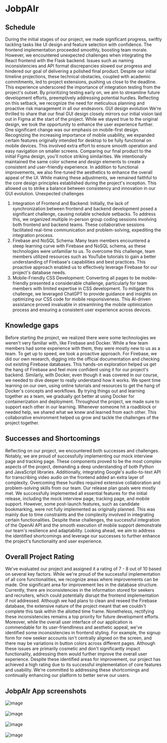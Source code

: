 # JobpAIr 

## Schedule

During the initial stages of our project, we made significant progress, swiftly tackling tasks like UI design and feature selection with confidence. The frontend implementation proceeded smoothly, boosting team morale. However, we encountered unexpected challenges when integrating the React frontend with the Flask backend.
Issues such as naming inconsistencies and API format discrepancies slowed our progress and hindered our goal of delivering a polished final product. Despite our initial timeline projections, these technical obstacles, coupled with academic commitments, led to project extensions, pushing us close to the deadline.
This experience underscored the importance of integration testing from the project's outset. By prioritizing testing early on, we aim to streamline future development efforts, preemptively addressing potential hurdles. Reflecting on this setback, we recognize the need for meticulous planning and proactive risk management in all our endeavors.
GUI design evolution
We're thrilled to share that our final GUI design closely mirrors our initial vision laid out in Figma at the start of the project. While we stayed true to the original design, we took the opportunity to enhance the user experience further.
One significant change was our emphasis on mobile-first design. Recognizing the increasing importance of mobile usability, we expanded certain features originally intended for desktop to be fully functional on mobile devices. This involved extra effort to ensure smooth operation and easy navigation on smaller screens.
Comparing our final product to the initial Figma design, you'll notice striking similarities. We intentionally maintained the same color scheme and design elements to create a consistent and user-friendly experience.
In addition to functional improvements, we also fine-tuned the aesthetics to enhance the overall appeal of the UI. While making these adjustments, we remained faithful to the core design principles established during the project's inception. This allowed us to strike a balance between consistency and innovation in our GUI evolution.
 Unexpected challenges
1. Integration of Frontend and Backend: Initially, the lack of synchronization between frontend and backend development posed a significant challenge, causing notable schedule setbacks. To address this, we organized multiple in-person group coding sessions involving both frontend and backend teams. These collaborative sessions facilitated real-time communication and problem-solving, expediting the integration process.
2. Firebase and NoSQL Schema: Many team members encountered a steep learning curve with Firebase and NoSQL schema, as these technologies were unfamiliar to us. To overcome this challenge, team members utilized resources such as YouTube tutorials to gain a better understanding of Firebase's capabilities and best practices. This proactive approach enabled us to effectively leverage Firebase for our project's database needs.
3. Mobile-Friendly CSS Development: Converting all pages to be mobile-friendly presented a considerable challenge, particularly for team members with limited expertise in CSS development. To mitigate this challenge, we leveraged ChatGPT to provide guidance and insights on optimizing our CSS code for mobile responsiveness. This AI-driven assistance proved invaluable in streamlining the mobile optimization process and ensuring a consistent user experience across devices.

## Knowledge gaps
Before starting the project, we realized there were some technologies we weren't very familiar with, like Firebase and Docker. While a few team members had some experience with them, they were mostly new to us as a team.
To get up to speed, we took a proactive approach. For Firebase, we did our own research, digging into the official documentation and checking out existing Firebase databases. This hands-on exploration helped us get the hang of Firebase and feel more confident using it for our project's backend.
Similarly, with Docker, even though it was covered in our course, we needed to dive deeper to really understand how it works. We spent time learning on our own, using online tutorials and resources to get the hang of Docker's concepts and workflows. By trying things out and learning together as a team, we gradually got better at using Docker for containerization and deployment.
Throughout the project, we made sure to support each other in our learning. Whenever someone hit a roadblock or needed help, we shared what we knew and learned from each other. This collaborative environment helped us grow and tackle the challenges of the project together.

## Successes and Shortcomings
Reflecting on our project, we encountered both successes and challenges. Notably, we are proud of successfully implementing our mock interview page and tracking page. These components proved to be the most complex aspects of the project, demanding a deep understanding of both Python and JavaScript libraries. Additionally, integrating Google's audio-to-text API for transcribing video audio on the frontend added an extra layer of complexity. Overcoming these hurdles required extensive collaboration and problem-solving skills from our team.
Our release plan goals were mostly met. We successfully implemented all essential features for the initial release, including the mock interview page, tracking page, and mobile support. However, some post-launch features, such as candidate bookmarking, were not fully implemented as originally planned. This was mainly due to time constraints and the complexity involved in integrating certain functionalities.
Despite these challenges, the successful integration of the OpenAI API and the smooth execution of mobile support demonstrate our team's resilience and adaptability. Looking ahead, we aim to address the identified shortcomings and leverage our successes to further enhance the project's functionality and user experience.

## Overall Project Rating
We've evaluated our project and assigned it a rating of 7 - 8 out of 10 based on several key factors. While we're proud of the successful implementation of all core functionalities, we recognize areas where improvements can be made.
One significant area for improvement lies in the database structure. Currently, there are inconsistencies in the information stored for seekers and recruiters, which could potentially disrupt the frontend implementation if not addressed. Although we had plans to clean and reseed the Firebase database, the extensive nature of the project meant that we couldn't complete this task within the allotted time frame. Nonetheless, rectifying these inconsistencies remains a top priority for future development efforts.
Moreover, while the overall user interface of our application is commendable for its user-friendliness and aesthetic appeal, we've identified some inconsistencies in frontend styling. For example, the signup form for new seeker accounts isn't centrally aligned on the screen, and there may be variations in button colors across different pages. Although these issues are primarily cosmetic and don't significantly impact functionality, addressing them would further improve the overall user experience.
Despite these identified areas for improvement, our project has achieved a high rating due to its successful implementation of core features and usability. We're committed to addressing these shortcomings and continually enhancing our platform to better serve our users.

## JobpAIr App screenshots
![image](https://github.com/num4n1/Job-pair/assets/73037918/f7029d8e-1f9d-4574-8470-2c4be0deba47) <br></br>
![image](https://github.com/num4n1/Job-pair/assets/73037918/73315537-2464-4f11-bca7-ad10e1d3b252) <br></br>
![image](https://github.com/num4n1/Job-pair/assets/73037918/d8cea889-2554-46a1-bb78-2a5cd54f2f4d) <br></br>
![image](https://github.com/num4n1/Job-pair/assets/73037918/a574d6f5-7d29-4155-8dee-7996ee39ef14) <br></br>

